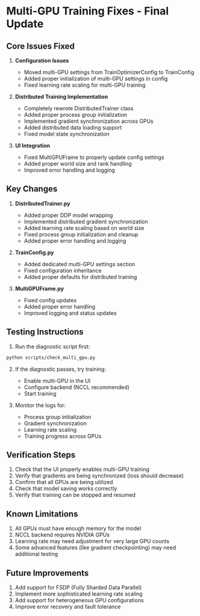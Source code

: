# Multi-GPU Training Fixes - Final Update

## Core Issues Fixed

1. **Configuration Issues**
   - Moved multi-GPU settings from TrainOptimizerConfig to TrainConfig
   - Added proper initialization of multi-GPU settings in config
   - Fixed learning rate scaling for multi-GPU training

2. **Distributed Training Implementation**
   - Completely rewrote DistributedTrainer class
   - Added proper process group initialization
   - Implemented gradient synchronization across GPUs
   - Added distributed data loading support
   - Fixed model state synchronization

3. **UI Integration**
   - Fixed MultiGPUFrame to properly update config settings
   - Added proper world size and rank handling
   - Improved error handling and logging

## Key Changes

1. **DistributedTrainer.py**
   - Added proper DDP model wrapping
   - Implemented distributed gradient synchronization
   - Added learning rate scaling based on world size
   - Fixed process group initialization and cleanup
   - Added proper error handling and logging

2. **TrainConfig.py**
   - Added dedicated multi-GPU settings section
   - Fixed configuration inheritance
   - Added proper defaults for distributed training

3. **MultiGPUFrame.py**
   - Fixed config updates
   - Added proper error handling
   - Improved logging and status updates

## Testing Instructions

1. Run the diagnostic script first:
```bash
python scripts/check_multi_gpu.py
```

2. If the diagnostic passes, try training:
   - Enable multi-GPU in the UI
   - Configure backend (NCCL recommended)
   - Start training

3. Monitor the logs for:
   - Process group initialization
   - Gradient synchronization
   - Learning rate scaling
   - Training progress across GPUs

## Verification Steps

1. Check that the UI properly enables multi-GPU training
2. Verify that gradients are being synchronized (loss should decrease)
3. Confirm that all GPUs are being utilized
4. Check that model saving works correctly
5. Verify that training can be stopped and resumed

## Known Limitations

1. All GPUs must have enough memory for the model
2. NCCL backend requires NVIDIA GPUs
3. Learning rate may need adjustment for very large GPU counts
4. Some advanced features (like gradient checkpointing) may need additional testing

## Future Improvements

1. Add support for FSDP (Fully Sharded Data Parallel)
2. Implement more sophisticated learning rate scaling
3. Add support for heterogeneous GPU configurations
4. Improve error recovery and fault tolerance